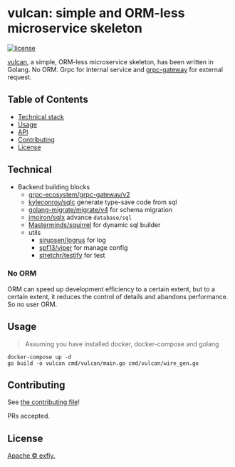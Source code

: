 # vulcan: simple and ORM-less microservice skeleton

[![license](https://img.shields.io/github/license/exfly/vulcan.svg)](LICENSE)

[vulcan](https://github.com/exfly/vulcan), a simple, ORM-less microservice skeleton, has been written in Golang. No ORM. Grpc for internal service and [grpc-gateway](https://github.com/grpc-ecosystem/grpc-gateway) for external request.

## Table of Contents

- [Technical stack](#Technical)
- [Usage](#usage)
- [API](#api)
- [Contributing](#contributing)
- [License](#license)

## Technical

- Backend building blocks
	- [grpc-ecosystem/grpc-gateway/v2](https://github.com/grpc-ecosystem/grpc-gateway)
	- [kyleconroy/sqlc](https://github.com/kyleconroy/sqlc) generate type-save code from sql
	- [golang-migrate/migrate/v4](https://github.com/golang-migrate/migrate) for schema migration
	- [jmoiron/sqlx](https://github.com/jmoiron/sqlx) advance `database/sql`
	- [Masterminds/squirrel](https://github.com/Masterminds/squirrel) for dynamic sql builder
	- utils
		- [sirupsen/logrus](https://github.com/sirupsen/logrus) for log
		- [spf13/viper](https://github.com/spf13/viper) for manage config
		- [stretchr/testify](https://github.com/stretchr/testify) for test

### No ORM

ORM can speed up development efficiency to a certain extent, but to a certain extent, it reduces the control of details and abandons performance. So no user ORM.

## Usage

> Assuming you have installed docker, docker-compose and golang

```
docker-compose up -d
go build -o vulcan cmd/vulcan/main.go cmd/vulcan/wire_gen.go
```

## Contributing

See [the contributing file](CONTRIBUTING.md)!

PRs accepted.

## License

[Apache © exfly.](./LICENSE)
